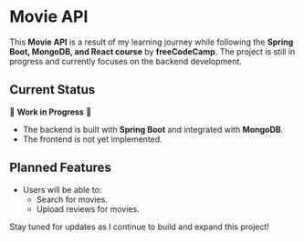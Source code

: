 # Movie API  

This **Movie API** is a result of my learning journey while following the **Spring Boot, MongoDB, and React course** by **freeCodeCamp**. The project is still in progress and currently focuses on the backend development.  

## Current Status  

🚧 **Work in Progress** 🚧  
- The backend is built with **Spring Boot** and integrated with **MongoDB**.  
- The frontend is not yet implemented.  

## Planned Features  

- Users will be able to:  
  - Search for movies.  
  - Upload reviews for movies.  

Stay tuned for updates as I continue to build and expand this project!  
